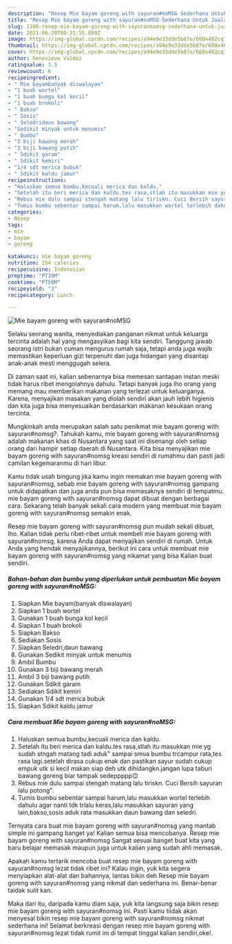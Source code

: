 ```yaml
---
description: "Resep Mie bayam goreng with sayuran#noMSG Sederhana Untuk Jualan"
title: "Resep Mie bayam goreng with sayuran#noMSG Sederhana Untuk Jualan"
slug: 1166-resep-mie-bayam-goreng-with-sayurannomsg-sederhana-untuk-jualan
date: 2021-06-20T00:31:55.080Z
image: https://img-global.cpcdn.com/recipes/a94e9e33dde5b87e/680x482cq70/mie-bayam-goreng-with-sayurannomsg-foto-resep-utama.jpg
thumbnail: https://img-global.cpcdn.com/recipes/a94e9e33dde5b87e/680x482cq70/mie-bayam-goreng-with-sayurannomsg-foto-resep-utama.jpg
cover: https://img-global.cpcdn.com/recipes/a94e9e33dde5b87e/680x482cq70/mie-bayam-goreng-with-sayurannomsg-foto-resep-utama.jpg
author: Genevieve Valdez
ratingvalue: 3.5
reviewcount: 6
recipeingredient:
- " Mie bayambanyak diswalayan"
- "1 buah wortel"
- "1 buah bunga kol kecil"
- "1 buah brokoli"
- " Bakso"
- " Sosis"
- " Seledridaun bawang"
- "Sedikit minyak untuk menumis"
- " Bumbu"
- "3 biji bawang merah"
- "3 biji bawang putih"
- " Sdikit garam"
- " Sdikit kemiri"
- "1/4 sdt merica bubuk"
- " Sdikit kaldu jamur"
recipeinstructions:
- "Haluskan semua bumbu,kecuali merica dan kaldu."
- "Setelah itu beri merica dan kaldu.tes rasa,stlah itu masukkan mie yg sudah stngah matang tadi aduk&#34; sampai smua bumbu trcampur rata,tes rasa lagi.setelah dirasa cukup enak dan pastikan sayur sudah cukup empuk utk si kecil makan siap deh utk dihidangkn.jangan lupa taburi bawang goreng biar tampak sedeppppp😉"
- "Rebus mie dulu sampai stengah matang lalu tiriskn. Cuci Bersih sayuran lalu potong&#34;."
- "Tumis bumbu sebentar sampai harum,lalu masukkan wortel terlebih dahulu agar nanti tdk trlalu keras,lalu masukkan sayuran yang lain,bakso,sosis aduk rata masukkan daun bawang dan seledri."
categories:
- Resep
tags:
- mie
- bayam
- goreng

katakunci: mie bayam goreng 
nutrition: 254 calories
recipecuisine: Indonesian
preptime: "PT39M"
cooktime: "PT50M"
recipeyield: "3"
recipecategory: Lunch

---
```



![Mie bayam goreng with sayuran#noMSG](https://img-global.cpcdn.com/recipes/a94e9e33dde5b87e/680x482cq70/mie-bayam-goreng-with-sayurannomsg-foto-resep-utama.jpg)

Selaku seorang wanita, menyediakan panganan nikmat untuk keluarga tercinta adalah hal yang mengasyikan bagi kita sendiri. Tanggung jawab seorang istri bukan cuman mengurus rumah saja, tetapi anda juga wajib memastikan keperluan gizi terpenuhi dan juga hidangan yang disantap anak-anak mesti menggugah selera.

Di zaman  saat ini, kalian sebenarnya bisa memesan santapan instan meski tidak harus ribet mengolahnya dahulu. Tetapi banyak juga lho orang yang memang mau memberikan makanan yang terlezat untuk keluarganya. Karena, menyajikan masakan yang diolah sendiri akan jauh lebih higienis dan kita juga bisa menyesuaikan berdasarkan makanan kesukaan orang tercinta. 



Mungkinkah anda merupakan salah satu penikmat mie bayam goreng with sayuran#nomsg?. Tahukah kamu, mie bayam goreng with sayuran#nomsg adalah makanan khas di Nusantara yang saat ini disenangi oleh setiap orang dari hampir setiap daerah di Nusantara. Kita bisa menyajikan mie bayam goreng with sayuran#nomsg kreasi sendiri di rumahmu dan pasti jadi camilan kegemaranmu di hari libur.

Kamu tidak usah bingung jika kamu ingin memakan mie bayam goreng with sayuran#nomsg, sebab mie bayam goreng with sayuran#nomsg gampang untuk didapatkan dan juga anda pun bisa memasaknya sendiri di tempatmu. mie bayam goreng with sayuran#nomsg dapat dibuat dengan berbagai cara. Sekarang telah banyak sekali cara modern yang membuat mie bayam goreng with sayuran#nomsg semakin enak.

Resep mie bayam goreng with sayuran#nomsg pun mudah sekali dibuat, lho. Kalian tidak perlu ribet-ribet untuk membeli mie bayam goreng with sayuran#nomsg, karena Anda dapat menyajikan sendiri di rumah. Untuk Anda yang hendak menyajikannya, berikut ini cara untuk membuat mie bayam goreng with sayuran#nomsg yang nikamat yang bisa Kalian buat sendiri.

<!--inarticleads1-->

##### Bahan-bahan dan bumbu yang diperlukan untuk pembuatan Mie bayam goreng with sayuran#noMSG:

1. Siapkan  Mie bayam(banyak diswalayan)
1. Siapkan 1 buah wortel
1. Gunakan 1 buah bunga kol kecil
1. Siapkan 1 buah brokoli
1. Siapkan  Bakso
1. Sediakan  Sosis
1. Siapkan  Seledri,daun bawang
1. Gunakan Sedikit minyak untuk menumis
1. Ambil  Bumbu
1. Gunakan 3 biji bawang merah
1. Ambil 3 biji bawang putih
1. Gunakan  Sdikit garam
1. Sediakan  Sdikit kemiri
1. Gunakan 1/4 sdt merica bubuk
1. Siapkan  Sdikit kaldu jamur




<!--inarticleads2-->

##### Cara membuat Mie bayam goreng with sayuran#noMSG:

1. Haluskan semua bumbu,kecuali merica dan kaldu.
1. Setelah itu beri merica dan kaldu.tes rasa,stlah itu masukkan mie yg sudah stngah matang tadi aduk&#34; sampai smua bumbu trcampur rata,tes rasa lagi.setelah dirasa cukup enak dan pastikan sayur sudah cukup empuk utk si kecil makan siap deh utk dihidangkn.jangan lupa taburi bawang goreng biar tampak sedeppppp😉
1. Rebus mie dulu sampai stengah matang lalu tiriskn. Cuci Bersih sayuran lalu potong&#34;.
1. Tumis bumbu sebentar sampai harum,lalu masukkan wortel terlebih dahulu agar nanti tdk trlalu keras,lalu masukkan sayuran yang lain,bakso,sosis aduk rata masukkan daun bawang dan seledri.




Ternyata cara buat mie bayam goreng with sayuran#nomsg yang mantab simple ini gampang banget ya! Kalian semua bisa mencobanya. Resep mie bayam goreng with sayuran#nomsg Sangat sesuai banget buat kita yang baru belajar memasak maupun juga untuk kalian yang sudah ahli memasak.

Apakah kamu tertarik mencoba buat resep mie bayam goreng with sayuran#nomsg lezat tidak ribet ini? Kalau ingin, yuk kita segera menyiapkan alat-alat dan bahannya, lantas bikin deh Resep mie bayam goreng with sayuran#nomsg yang nikmat dan sederhana ini. Benar-benar taidak sulit kan. 

Maka dari itu, daripada kamu diam saja, yuk kita langsung saja bikin resep mie bayam goreng with sayuran#nomsg ini. Pasti kamu tiidak akan menyesal bikin resep mie bayam goreng with sayuran#nomsg nikmat sederhana ini! Selamat berkreasi dengan resep mie bayam goreng with sayuran#nomsg lezat tidak rumit ini di tempat tinggal kalian sendiri,oke!.

